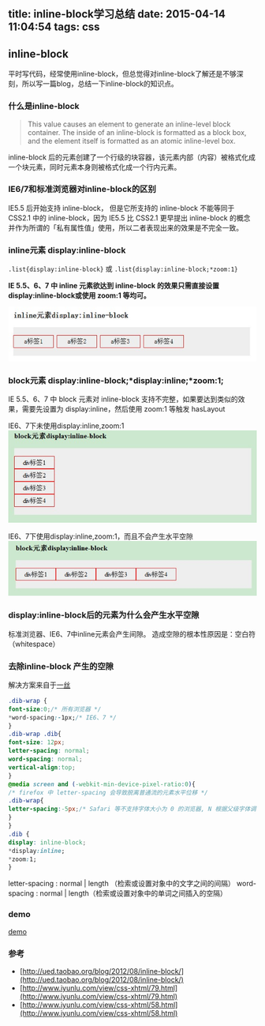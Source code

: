 title: inline-block学习总结
date: 2015-04-14 11:04:54
tags: css
---

## inline-block

平时写代码，经常使用inline-block，但总觉得对inline-block了解还是不够深刻，所以写一篇blog，总结一下inline-block的知识点。


### 什么是inline-block
> This value causes an element to generate an inline-level block container. The inside of an inline-block is formatted as a block box, and the element itself is formatted as an atomic inline-level box.

inline-block 后的元素创建了一个行级的块容器，该元素内部（内容）被格式化成一个块元素，同时元素本身则被格式化成一个行内元素。

### IE6/7和标准浏览器对inline-block的区别
IE5.5 后开始支持 inline-block， 但是它所支持的 inline-block 不能等同于 CSS2.1 中的 inline-block，因为 IE5.5 比 CSS2.1 更早提出 inline-block 的概念并作为所谓的「私有属性值」使用，所以二者表现出来的效果是不完全一致。

### inline元素 display:inline-block
`.list{display:inline-block}` 或
`.list{display:inline-block;*zoom:1}`

**IE 5.5、6、7 中 inline 元素欲达到 inline-block 的效果只需直接设置display:inline-block或使用 zoom:1 等均可。**


![inline-block](/img/inline-block1.jpg)

### block元素 display:inline-block;*display:inline;*zoom:1;
IE 5.5、6、7 中 block 元素对 inline-block 支持不完整，如果要达到类似的效果，需要先设置为 display:inline，然后使用 zoom:1 等触发 hasLayout

IE6、7下未使用display:inline,zoom:1 
![inline-block](/img/inline-block2.jpg)

IE6、7下使用display:inline,zoom:1，而且不会产生水平空隙
![inline-block](/img/inline-block3.jpg)

### display:inline-block后的元素为什么会产生水平空隙
标准浏览器、IE6、7中inline元素会产生间隙。
造成空隙的根本性原因是：空白符（whitespace）

### 去除inline-block 产生的空隙 
解决方案来自于[一丝](http://ued.taobao.org/blog/2012/08/inline-block/)
``` css
.dib-wrap {
font-size:0;/* 所有浏览器 */
*word-spacing:-1px;/* IE6、7 */
}
.dib-wrap .dib{
font-size: 12px;
letter-spacing: normal;
word-spacing: normal;
vertical-align:top;
}
@media screen and (-webkit-min-device-pixel-ratio:0){
/* firefox 中 letter-spacing 会导致脱离普通流的元素水平位移 */
.dib-wrap{
letter-spacing:-5px;/* Safari 等不支持字体大小为 0 的浏览器, N 根据父级字体调节*/
}
}
.dib {
display: inline-block;
*display:inline;
*zoom:1;
}
```

letter-spacing : normal | length （检索或设置对象中的文字之间的间隔）
word-spacing : normal | length（检索或设置对象中的单词之间插入的空隔）

### demo
[demo](/demo/inline-block.html)

### 参考
* [http://ued.taobao.org/blog/2012/08/inline-block/](http://ued.taobao.org/blog/2012/08/inline-block/)
* [http://www.iyunlu.com/view/css-xhtml/79.html](http://www.iyunlu.com/view/css-xhtml/79.html)
* [http://www.iyunlu.com/view/css-xhtml/58.html](http://www.iyunlu.com/view/css-xhtml/58.html)

